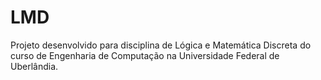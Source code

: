 # LMD
Projeto desenvolvido para disciplina de Lógica e Matemática Discreta do curso de Engenharia de Computação na Universidade Federal de Uberlândia.
